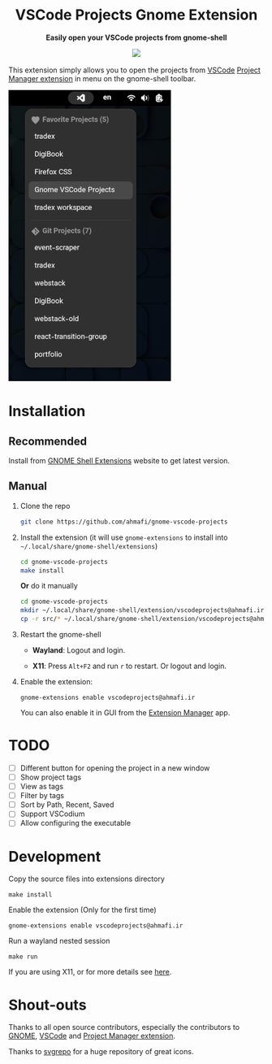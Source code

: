 <div align="center">
  <h1>VSCode Projects Gnome Extension</h1>
  <p><b>Easily open your VSCode projects from gnome-shell</b></p>
  <a href="https://extensions.gnome.org">
    <img src="https://img.shields.io/badge/Install%20from-extensions.gnome.org-4A86CF?style=for-the-badge&logo=Gnome&logoColor=white"/>
  </a>
</div>

This extension simply allows you to open the projects from [VSCode](https://code.visualstudio.com) [Project Manager extension](https://github.com/alefragnani/vscode-project-manager) in menu on the gnome-shell toolbar.

![VSCode Projects for Gnome Screenshot](images/gnome-vscode-projects.png)

# Installation

## Recommended

Install from [GNOME Shell Extensions](https://extensions.gnome.org) website to get latest version.

## Manual

1. Clone the repo

   ```sh
   git clone https://github.com/ahmafi/gnome-vscode-projects
   ```

2. Install the extension (it will use `gnome-extensions` to install into `~/.local/share/gnome-shell/extensions`)

   ```sh
   cd gnome-vscode-projects
   make install
   ```

   **Or** do it manually

   ```sh
   cd gnome-vscode-projects
   mkdir ~/.local/share/gnome-shell/extension/vscodeprojects@ahmafi.ir
   cp -r src/* ~/.local/share/gnome-shell/extension/vscodeprojects@ahmafi.ir
   ```

3. Restart the gnome-shell

   - **Wayland**: Logout and login.

   - **X11**: Press `Alt+F2` and run `r` to restart. Or logout and login.

4. Enable the extension:
   ```
   gnome-extensions enable vscodeprojects@ahmafi.ir
   ```
   You can also enable it in GUI from the [Extension Manager](https://github.com/mjakeman/extension-manager) app.

# TODO

- [ ] Different button for opening the project in a new window
- [ ] Show project tags
- [ ] View as tags
- [ ] Filter by tags
- [ ] Sort by Path, Recent, Saved
- [ ] Support VSCodium
- [ ] Allow configuring the executable

# Development

Copy the source files into extensions directory

```
make install
```

Enable the extension (Only for the first time)

```
gnome-extensions enable vscodeprojects@ahmafi.ir
```

Run a wayland nested session

```
make run
```

If you are using X11, or for more details see [here](https://gjs.guide/extensions/development/creating.html#enabling-the-extension).

# Shout-outs

Thanks to all open source contributors, especially the contributors to [GNOME](https://www.gnome.org), [VSCode](https://code.visualstudio.com) and [Project Manager extension](https://github.com/alefragnani/vscode-project-manager).

Thanks to [svgrepo](https://www.svgrepo.com) for a huge repository of great icons.
